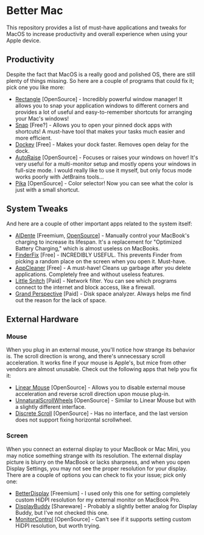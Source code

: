 # Better Mac
This repository provides a list of must-have applications and tweaks for MacOS to increase productivity and overall experience when using your Apple device.

## Productivity

Despite the fact that MacOS is a really good and polished OS, there are still plenty of things missing. So here are a couple of programs that could fix it; pick one you like more:
- [Rectangle](https://rectangleapp.com/) [OpenSource] - Incredibly powerful window manager! It allows you to snap your application windows to different corners and provides a lot of useful and easy-to-remember shortcuts for arranging your Mac's windows!
- [Snap](https://apps.apple.com/en/app/snap/id418073146) [Free?] - Allows you to open your pinned dock apps with shortcuts! A must-have tool that makes your tasks much easier and more efficient.
- [Dockey](https://dockey.publicspace.co/) [Free] - Makes your dock faster. Removes open delay for the dock.
- [AutoRaise](https://github.com/sbmpost/AutoRaise) [OpenSource] - Focuses or raises your windows on hover! It's very useful for a multi-monitor setup and mostly opens your windows in full-size mode. I would really like to use it myself, but only focus mode works poorly with JetBrains tools...
- [Pika](https://superhighfives.com/pika) [OpenSource] - Color selector! Now you can see what the color is just with a small shortcut.

## System Tweaks

And here are a couple of other important apps related to the system itself:
- [AlDente](https://apphousekitchen.com/) [Freemium, [OpenSource](https://github.com/AppHouseKitchen/AlDente-Charge-Limiter)] - Manually control your MacBook's charging to increase its lifespan. It's a replacement for "Optimized Battery Charging," which is almost useless on MacBooks.
- [FinderFix](https://synappser.github.io/apps/finderfix/) [Free] - INCREDIBLY USEFUL. This prevents Finder from picking a random place on the screen when you open it. Must-have.
- [AppCleaner](https://freemacsoft.net/appcleaner/) [Free] - A must-have! Cleans up garbage after you delete applications. Completely free and without useless features.
- [Little Snitch](https://www.obdev.at/products/littlesnitch/index.html) [Paid] - Network filter. You can see which programs connect to the internet and block access, like a firewall.
- [Grand Perspective](https://apps.apple.com/us/app/grandperspective/id1111570163) [Paid] - Disk space analyzer. Always helps me find out the reason for the lack of space.

## External Hardware

### Mouse

When you plug in an external mouse, you'll notice how strange its behavior is. The scroll direction is wrong, and there's unnecessary scroll acceleration. It works fine if your mouse is Apple's, but mice from other vendors are almost unusable. Check out the following apps that help you fix it:
- [Linear Mouse](https://linearmouse.app/) [OpenSource] - Allows you to disable external mouse acceleration and reverse scroll direction upon mouse plug-in.
- [UnnaturalScrollWheels](https://github.com/ther0n/UnnaturalScrollWheels) [OpenSource] - Similar to Linear Mouse but with a slightly different interface.
- [Discrete Scroll](https://github.com/mekedron/discrete-scroll) [OpenSource] - Has no interface, and the last version does not support fixing horizontal scrollwheel.

### Screen

When you connect an external display to your MacBook or Mac Mini, you may notice something strange with its resolution. The external display picture is blurry on the MacBook or lacks sharpness, and when you open Display Settings, you may not see the proper resolution for your display. There are a couple of options you can check to fix your issue; pick only one:
- [BetterDisplay](https://github.com/waydabber/BetterDisplay?tab=readme-ov-file) [Freemium] - I used only this one for setting completely custom HiDPI resolution for my external monitor on MacBook Pro.
- [DisplayBuddy](https://displaybuddy.app/) [Shareware] - Probably a slightly better analog for Display Buddy, but I've not checked this one.
- [MonitorControl](https://github.com/MonitorControl/MonitorControl) [OpenSource] - Can't see if it supports setting custom HiDPI resolution, but worth trying.
